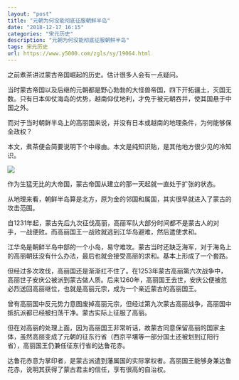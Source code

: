 ```yaml
---
layout: "post"
title: "元朝为何没能彻底征服朝鲜半岛"
date: "2018-12-17 16:15"
categories: "宋元历史"
description: "元朝为何没能彻底征服朝鲜半岛"
tags: 宋元历史
url: https://www.y5000.com/zgls/sy/19064.html
---
```






之前煮茶讲过蒙古帝国崛起的历史。估计很多人会有一点疑问。

当时蒙古帝国以及后继的元朝都是野心勃勃的大怪兽帝国，四下开拓疆土，灭国无数。只有日本仰仗海岛的优势，越南仰仗地利，才免于被元朝吞并，使其国悬于中国之外。

而对于当时朝鲜半岛上的高丽国来说，并没有日本或越南的地理条件，为何能够保全政权？

本文，煮茶便会简要说明下个中缘由。本文是纯知识贴，是其他地方很少见的冷知识。

![](https://img.y5000.com/uploads/allimg/170411/15200G3V-0.jpg)

作为生猛无比的大帝国，蒙古帝国从建立的那一天起就一直处于扩张的状态。

从地理来看，朝鲜半岛算是北方，原为金的邻国和属国，其实很早就进入了蒙古的攻击范围。

自1231年起，蒙古先后九次征伐高丽，高丽军队大部分时间都不是蒙古人的对手，一战便败。而高丽国王一战败就逃到江华岛避难，然后遣使求和。

江华岛是朝鲜半岛中部的一个小岛，易守难攻。蒙古当时还缺乏海军，对于海岛上的高丽朝廷没有什么办法，最后也就会接受高丽的求和。基本上形成了一个套路。

但经过多次攻伐，高丽国还是渐渐扛不住了。在1253年蒙古高丽第六次战争中，高丽世子安庆公被派到蒙古做人质。后来1260年，高丽国王去世，安庆公便被忽必烈送回高丽继位，也就是高丽元宗，成为一个亲近蒙古的高丽国王。

曾有高丽国中反元势力意图废掉高丽元宗，但经过第九次蒙古高丽战争，高丽国中抵抗派都已经被扫荡干净。蒙古实际上征服了高丽。

但在对高丽的处理上面，因为高丽国王非常听话，故蒙古同意保留高丽的国家主体，虽然高丽变成了元朝的征东行省（西京平壤等一部分国土还被划到辽阳行省），高丽国王仍兼任征东行省的达鲁花赤。

达鲁花赤意为掌印者，是蒙古派遣到藩属国的实际掌权者。高丽国王能够身兼达鲁花赤，说明其获得了蒙古君主的信任，享有很高的自治权。
